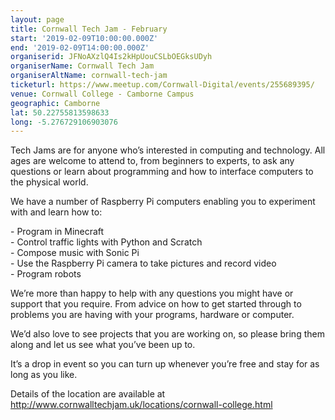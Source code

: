 ```yaml
---
layout: page
title: Cornwall Tech Jam - February
start: '2019-02-09T10:00:00.000Z'
end: '2019-02-09T14:00:00.000Z'
organiserid: JFNoAXzlQ4Is2kHpUouCSLbOEGksUDyh
organiserName: Cornwall Tech Jam
organiserAltName: cornwall-tech-jam
ticketurl: https://www.meetup.com/Cornwall-Digital/events/255689395/
venue: Cornwall College - Camborne Campus
geographic: Camborne
lat: 50.22755813598633
long: -5.276729106903076
---
```

<p>Tech Jams are for anyone who’s interested in computing and technology. All ages are welcome to attend to, from beginners to experts, to ask any questions or learn about programming and how to interface computers to the physical world.</p> <p>We have a number of Raspberry Pi computers enabling you to experiment with and learn how to:</p> <p>- Program in Minecraft<br/>- Control traffic lights with Python and Scratch<br/>- Compose music with Sonic Pi<br/>- Use the Raspberry Pi camera to take pictures and record video<br/>- Program robots</p> <p>We’re more than happy to help with any questions you might have or support that you require. From advice on how to get started through to problems you are having with your programs, hardware or computer.</p> <p>We’d also love to see projects that you are working on, so please bring them along and let us see what you’ve been up to.</p> <p>It’s a drop in event so you can turn up whenever you’re free and stay for as long as you like.</p> <p>Details of the location are available at <a href='http://www.cornwalltechjam.uk/locations/cornwall-college.html' class='linkified'>http://www.cornwalltechjam.uk/locations/cornwall-college.html</a></p> 

